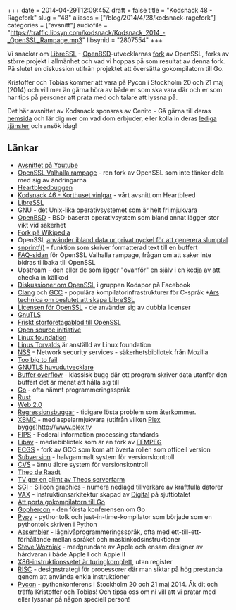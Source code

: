 +++
date = 2014-04-29T12:09:45Z
draft = false
title = "Kodsnack 48 - Ragefork"
slug = "48"
aliases = ["/blog/2014/4/28/kodsnack-ragefork"]
categories = ["avsnitt"]
audiofile = "https://traffic.libsyn.com/kodsnack/Kodsnack_2014_-_OpenSSL_Rampage.mp3"
libsynid = "2807554"
+++

Vi snackar om [LibreSSL](http://www.libressl.org) - [OpenBSD](http://www.openbsd.org)-utvecklarnas [fork](https://en.wikipedia.org/wiki/Fork_%28software_development%29#Etymology%29) av OpenSSL, forks av större projekt i allmänhet och vad vi hoppas på som resultat av denna fork. På slutet en diskussion utifrån projektet att översätta gokompilatorn till Go.

Kristoffer och Tobias kommer att vara på Pycon i Stockholm 20 och 21 maj (2014) och vill mer än gärna höra av både er som ska vara där och er som har tips på personer att prata med och talare att lyssna på.

Det här avsnittet av Kodsnack sponsras av Cenito - Gå gärna till deras [hemsida](http://cenito.se) och lär dig mer om vad dom erbjuder, eller kolla in deras [lediga tjänster](http://cenito.se/job) och ansök idag!

## Länkar ##

* [Avsnittet på Youtube](https://www.youtube.com/watch?v=cqLkUBZWLBc)
* [OpenSSL Valhalla rampage](http://opensslrampage.org) - ren fork av OpenSSL som inte tänker dela med sig av ändringarna
* [Heartbleedbuggen](http://heartbleed.com)
* [Kodsnack 46 - Korthuset vinlgar](https://kodsnack.se/blog/2014/4/13/kodsnack-46-korthuset-vinglar) - vårt avsnitt om Heartbleed
* [LibreSSL](http://www.libressl.org)
* [GNU](http://www.gnu.org) - det Unix-lika operativsystemet som är helt fri mjukvara
* [OpenBSD](http://www.openbsd.org) - BSD-baserat operativsystem som bland annat lägger stor vikt vid säkerhet 
* [Fork på Wikipedia](https://en.wikipedia.org/wiki/Fork_%28software_development%29#Etymology)
* OpenSSL [använder ibland data ur privat nyckel för att generera slumptal](http://marc.info/?l=openbsd-cvs&m=139773689013690&w=2)
* [snprintf()](http://www.cplusplus.com/reference/cstdio/snprintf/) - funktion som skriver formatterad text till en buffert
* [FAQ-sidan](http://opensslrampage.org/faq) för OpenSSL Valhalla rampage, frågan om att saker inte bidras tillbaka till OpenSSL
* Upstream - den eller de som ligger "ovanför" en själv i en kedja av att checka in källkod
* [Diskussioner om OpenSSL](https://www.facebook.com/groups/utvecklare.stockholm/search/?query=openssl) i gruppen Kodapor på Facebook
* [Clang](http://en.wikipedia.org/wiki/Clang) och [GCC](http://en.wikipedia.org/wiki/GNU_Compiler_Collection) - populära kompilatorinfrastrukturer för C-språk
*[Ars technica om beslutet att skapa LibreSSL](http://arstechnica.com/information-technology/2014/04/openssl-code-beyond-repair-claims-creator-of-libressl-fork/)
* [Licensen för OpenSSL](https://www.openssl.org/source/license.html) - de använder sig av dubbla licenser
* [GnuTLS](http://www.gnutls.org)
* [Friskt storföretagablod till OpenSSL](http://www.linuxfoundation.org/news-media/announcements/2014/04/amazon-web-services-cisco-dell-facebook-fujitsu-google-ibm-intel)
* [Open source initiative](http://opensource.org)
* [Linux foundation](http://www.linuxfoundation.org)
* [Linus Torvalds](http://en.wikipedia.org/wiki/Linus_torvalds) är anställd av Linux foundation
* [NSS](https://developer.mozilla.org/en-US/docs/Mozilla/Projects/NSS) - Network security services - säkerhetsbibliotek från Mozilla
* [Too big to fail](http://en.wikipedia.org/wiki/Too_big_to_fail)
* [GNUTLS huvudutvecklare](http://gnutls.org/contrib.html)
* [Buffer overflow](http://en.wikipedia.org/wiki/Buffer_overflow) - klassisk bugg där ett program skriver data utanför den buffert det är menat att hålla sig till
* [Go](http://en.wikipedia.org/wiki/Buffer_overflow) - ofta nämnt programmeringsspråk
* [Rust](http://www.rust-lang.org)
* [Web 2.0](http://en.wikipedia.org/wiki/Web_2.0)
* [Regressionsbuggar](https://groups.google.com/forum/#!topic/mozilla.dev.platform/foP6HNPtdg0) - tidigare lösta problem som återkommer.
* [XBMC](http://xbmc.org) - mediaspelarmjukvara (utifrån vilken [Plex](http://www.plex.tv) byggs)http://www.plex.tv
* [FIPS](http://en.wikipedia.org/wiki/Federal_Information_Processing_Standards) - Federal information processing standards
* [Libav](http://libav.org) - mediebibliotek som är en fork av [FFMPEG](http://www.ffmpeg.org)
* [ECGS](http://en.wikipedia.org/wiki/GNU_Compiler_Collection#EGCS_Fork) - fork av GCC som kom att överta rollen som officell version
* [Subversion](http://en.wikipedia.org/wiki/Apache_Subversion) - halvgammalt system för versionskontroll
* [CVS](http://en.wikipedia.org/wiki/Concurrent_Versions_System) - ännu äldre system för versionskontroll
* [Theo de Raadt](http://en.wikipedia.org/wiki/Theo_de_Raadt)
* [TV ger en glimt av Theos serverfarm](https://www.youtube.com/watch?v=BlgdvSNpi60&feature=youtu.be)
* [SGI](http://en.wikipedia.org/wiki/Silicon_Graphics) - Silicon graphics - numera nedlagd tillverkare av kraftfulla datorer
* [VAX](http://en.wikipedia.org/wiki/Vax) - instruktionsarkitektur skapad av [Digital](http://en.wikipedia.org/wiki/Digital_Equipment_Corporation) på sjuttiotalet
* [Att porta gokompilatorn till Go](http://gophercon.sourcegraph.com/post/83820197495/russ-cox-porting-the-go-compiler-from-c-to-go)
* [Gophercon](http://gophercon.com) - den första konferensen om Go
* [Pypy](http://pypy.org) - pythontolk och just-in-time-kompilator som började som en pythontolk skriven i Python
* [Assembler](http://en.wikipedia.org/wiki/Assembly_language) - lågnivåprogrammeringsspråk, ofta med ett-till-ett-förhållande mellan språket och maskinkodsinstruktioner
* [Steve Wozniak](http://en.wikipedia.org/wiki/Steve_Wozniak) - medgrundare av Apple och ensam designer av hårdvaran i både Apple I och Apple II
* [X86-instruktionssetet är turingkomplett](http://mainisusuallyafunction.blogspot.se/2014/02/x86-is-turing-complete-with-no-registers.html), utan register
* [RISC](http://en.wikipedia.org/wiki/Reduced_instruction_set_computing) - designstrategi för processorer där man siktar på hög prestanda genom att använda enkla instruktioner
* [Pycon](http://2014.pycon.se) - pythonkonferens i Stockholm 20 och 21 maj 2014. Åk dit och träffa Kristoffer och Tobias! Och tipsa oss om ni vill att vi pratar med eller lyssnar på någon speciell person!

